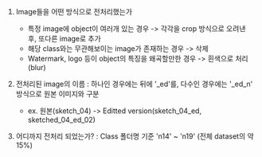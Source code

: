 1. Image들을 어떤 방식으로 전처리했는가
   - 특정 image에 object이 여러개 있는 경우 -> 각각을 crop 방식으로 오려낸 후, 또다른 image로 추가
   - 해당 class와는 무관해보이는 image가 존재하는 경우 -> 삭제
   - Watermark, logo 등이 object의 특징을 왜곡할만한 경우 -> 흰색으로 처리 (blur)

2. 전처리된 image의 이름 : 하나인 경우에는 뒤에 '_ed'를, 다수인 경우에는 '_ed_n' 방식으로 원본 이미지와 구분
   - ex. 원본(sketch_04) -> Editted version(sketch_04_ed, sketched_04_ed_02)
  
3. 어디까지 전처리 되었는가? : Class 폴더명 기준 'n14' ~ 'n19' (전체 dataset의 약 15%)
